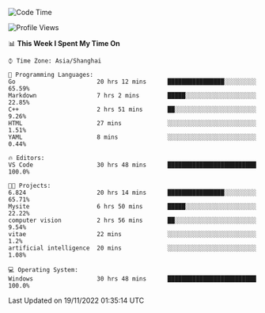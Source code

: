 <!--START_SECTION:waka-->
![Code Time](http://img.shields.io/badge/Code%20Time-363%20hrs%2016%20mins-blue)

![Profile Views](http://img.shields.io/badge/Profile%20Views-3-blue)

📊 **This Week I Spent My Time On** 

```text
⌚︎ Time Zone: Asia/Shanghai

💬 Programming Languages: 
Go                       20 hrs 12 mins      ████████████████░░░░░░░░░   65.59% 
Markdown                 7 hrs 2 mins        █████░░░░░░░░░░░░░░░░░░░░   22.85% 
C++                      2 hrs 51 mins       ██░░░░░░░░░░░░░░░░░░░░░░░   9.26% 
HTML                     27 mins             ░░░░░░░░░░░░░░░░░░░░░░░░░   1.51% 
YAML                     8 mins              ░░░░░░░░░░░░░░░░░░░░░░░░░   0.44%

🔥 Editors: 
VS Code                  30 hrs 48 mins      █████████████████████████   100.0%

🐱‍💻 Projects: 
6.824                    20 hrs 14 mins      ████████████████░░░░░░░░░   65.71% 
Mysite                   6 hrs 50 mins       █████░░░░░░░░░░░░░░░░░░░░   22.22% 
computer vision          2 hrs 56 mins       ██░░░░░░░░░░░░░░░░░░░░░░░   9.54% 
vitae                    22 mins             ░░░░░░░░░░░░░░░░░░░░░░░░░   1.2% 
artificial intelligence  20 mins             ░░░░░░░░░░░░░░░░░░░░░░░░░   1.08%

💻 Operating System: 
Windows                  30 hrs 48 mins      █████████████████████████   100.0%

```


 Last Updated on 19/11/2022 01:35:14 UTC
<!--END_SECTION:waka-->